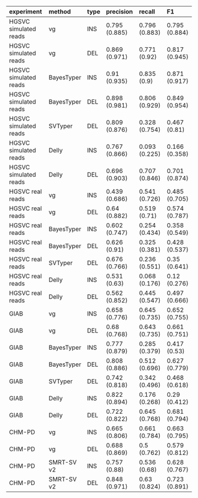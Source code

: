 |experiment            |method     |type |precision     |recall        |F1            |
|:---------------------|:----------|:----|:-------------|:-------------|:-------------|
|HGSVC simulated reads |vg         |INS  |0.795 (0.885) |0.796 (0.883) |0.795 (0.884) |
|HGSVC simulated reads |vg         |DEL  |0.869 (0.971) |0.771 (0.92)  |0.817 (0.945) |
|HGSVC simulated reads |BayesTyper |INS  |0.91 (0.935)  |0.835 (0.9)   |0.871 (0.917) |
|HGSVC simulated reads |BayesTyper |DEL  |0.898 (0.981) |0.806 (0.929) |0.849 (0.954) |
|HGSVC simulated reads |SVTyper    |DEL  |0.809 (0.876) |0.328 (0.754) |0.467 (0.81)  |
|HGSVC simulated reads |Delly      |INS  |0.767 (0.866) |0.093 (0.225) |0.166 (0.358) |
|HGSVC simulated reads |Delly      |DEL  |0.696 (0.903) |0.707 (0.846) |0.701 (0.874) |
|HGSVC real reads      |vg         |INS  |0.439 (0.686) |0.541 (0.726) |0.485 (0.705) |
|HGSVC real reads      |vg         |DEL  |0.64 (0.882)  |0.519 (0.71)  |0.574 (0.787) |
|HGSVC real reads      |BayesTyper |INS  |0.602 (0.747) |0.254 (0.434) |0.358 (0.549) |
|HGSVC real reads      |BayesTyper |DEL  |0.626 (0.91)  |0.325 (0.381) |0.428 (0.537) |
|HGSVC real reads      |SVTyper    |DEL  |0.676 (0.766) |0.236 (0.551) |0.35 (0.641)  |
|HGSVC real reads      |Delly      |INS  |0.531 (0.63)  |0.068 (0.176) |0.12 (0.276)  |
|HGSVC real reads      |Delly      |DEL  |0.562 (0.852) |0.445 (0.547) |0.497 (0.666) |
|GIAB                  |vg         |INS  |0.658 (0.776) |0.645 (0.735) |0.652 (0.755) |
|GIAB                  |vg         |DEL  |0.68 (0.768)  |0.643 (0.735) |0.661 (0.751) |
|GIAB                  |BayesTyper |INS  |0.777 (0.879) |0.285 (0.379) |0.417 (0.53)  |
|GIAB                  |BayesTyper |DEL  |0.808 (0.886) |0.512 (0.696) |0.627 (0.779) |
|GIAB                  |SVTyper    |DEL  |0.742 (0.818) |0.342 (0.496) |0.468 (0.618) |
|GIAB                  |Delly      |INS  |0.822 (0.894) |0.176 (0.268) |0.29 (0.412)  |
|GIAB                  |Delly      |DEL  |0.722 (0.822) |0.645 (0.768) |0.681 (0.794) |
|CHM-PD                |vg         |INS  |0.665 (0.806) |0.661 (0.784) |0.663 (0.795) |
|CHM-PD                |vg         |DEL  |0.688 (0.869) |0.5 (0.762)   |0.579 (0.812) |
|CHM-PD                |SMRT-SV v2 |INS  |0.757 (0.88)  |0.536 (0.68)  |0.628 (0.767) |
|CHM-PD                |SMRT-SV v2 |DEL  |0.848 (0.971) |0.63 (0.824)  |0.723 (0.891) |
